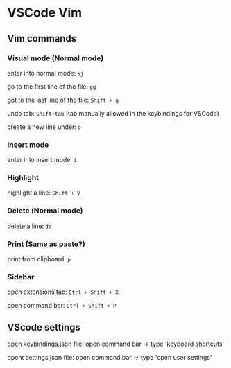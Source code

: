 # VSCode Vim

## Vim commands

### Visual mode (Normal mode)
enter into normal mode: `kj`

go to the first line of the file: `gg`

got to the last line of the file: `Shift + g`

undo tab: `Shift+tab` (tab manually allowed in the keybindings for VSCode)

create a new line under: `o`
### Insert mode
enter into insert mode: `i`

### Highlight
highlight a line: `Shift + V`

### Delete (Normal mode)
delete a line: `dd`

### Print (Same as paste?)
print from clipboard: `p`

### Sidebar
open extensions tab: `Ctrl + Shift + X`

open command bar: `Ctrl + Shift + P` 

## VScode settings
open keybindings.json file: open command bar -> type 'keyboard shortcuts'

opent settings.json file: open command bar -> type 'open user settings'

